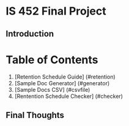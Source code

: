 # IS 452 Final Project 

## Introduction 

# Table of Contents
1. [Retention Schedule Guide] (#retention)  
2. [Sample Doc Generator] (#generator) 
3. [Sample Docs CSV] (#csvfile)
4. [Rentention Schedule Checker] (#checker) 

## Final Thoughts

